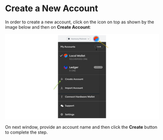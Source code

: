# Create a New Account

In order to create a new account, click on the icon on top as shown by the image below and then on **Create Account**:

![](<../../../../.gitbook/assets/image (287).png>)

On next window, provide an account name and then click the **Create** button to complete the step.
